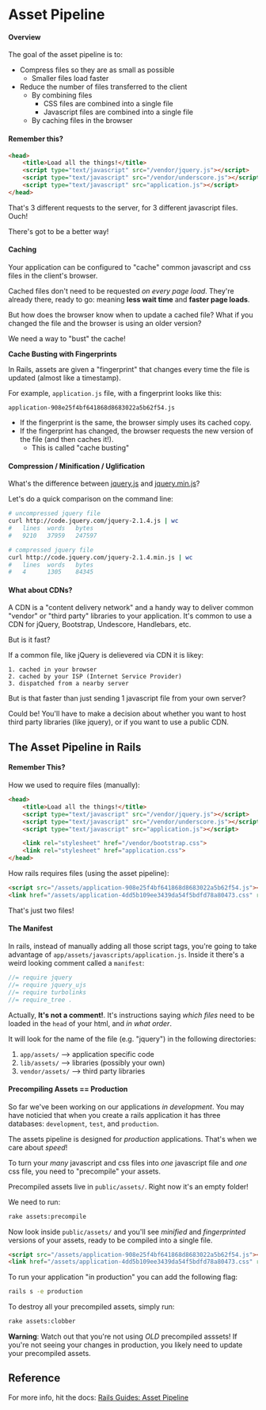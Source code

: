 # Asset Pipeline

#### Overview
The goal of the asset pipeline is to:

- Compress files so they are as small as possible
    + Smaller files load faster
- Reduce the number of files transferred to the client
    + By combining files
        - CSS files are combined into a single file
        - Javascript files are combined into a single file
    + By caching files in the browser

#### Remember this?

``` html
<head>
    <title>Load all the things!</title>
    <script type="text/javascript" src="/vendor/jquery.js"></script>
    <script type="text/javascript" src="/vendor/underscore.js"></script>
    <script type="text/javascript" src="application.js"></script>
</head>
```

That's 3 different requests to the server, for 3 different javascript files. Ouch!

There's got to be a better way!

#### Caching
Your application can be configured to "cache" common javascript and css files in the client's browser.

Cached files don't need to be requested _on every page load_. They're already there, ready to go: meaning **less wait time** and **faster page loads**.

But how does the browser know when to update a cached file? What if you changed the file and the browser is using an older version?

We need a way to "bust" the cache!

**Cache Busting with Fingerprints**

In Rails, assets are given a "fingerprint" that changes every time the file is updated (almost like a timestamp).

For example, `application.js` file, with a fingerprint looks like this:

`application-908e25f4bf641868d8683022a5b62f54.js`

- If the fingerprint is the same, the browser simply uses its cached copy.
- If the fingerprint has changed, the browser requests the new version of the file (and then caches it!).
    + This is called "cache busting"

#### Compression / Minification / Uglification
What's the difference between [jquery.js](http://code.jquery.com/jquery-2.1.4.js) and [jquery.min.js](http://code.jquery.com/jquery-2.1.4.min.js)?

Let's do a quick comparison on the command line:

``` bash
# uncompressed jquery file
curl http://code.jquery.com/jquery-2.1.4.js | wc
#   lines  words   bytes
#   9210   37959   247597

# compressed jquery file
curl http://code.jquery.com/jquery-2.1.4.min.js | wc
#   lines  words   bytes
#   4      1305    84345
```

#### What about CDNs?
A CDN is a "content delivery network" and a handy way to deliver common "vendor" or "third party" libraries to your application. It's common to use a CDN for jQuery, Bootstrap, Undescore, Handlebars, etc.

But is it fast?

If a common file, like jQuery is delievered via CDN it is likey:

    1. cached in your browser
    2. cached by your ISP (Internet Service Provider)
    3. dispatched from a nearby server

But is that faster than just sending 1 javascript file from your own server?

Could be! You'll have to make a decision about whether you want to host third party libraries (like jquery), or if you want to use a public CDN.


## The Asset Pipeline in Rails

#### Remember This?

How we used to require files (manually):

``` html
<head>
    <title>Load all the things!</title>
    <script type="text/javascript" src="/vendor/jquery.js"></script>
    <script type="text/javascript" src="/vendor/underscore.js"></script>
    <script type="text/javascript" src="application.js"></script>

    <link rel="stylesheet" href="/vendor/bootstrap.css">
    <link rel="stylesheet" href="application.css">
</head>
```

How rails requires files (using the asset pipeline):

``` html
<script src="/assets/application-908e25f4bf641868d8683022a5b62f54.js"></script>
<link href="/assets/application-4dd5b109ee3439da54f5bdfd78a80473.css" rel="stylesheet" />
```

That's just two files!

#### The Manifest

In rails, instead of manually adding all those script tags, you're going to take advantage of `app/assets/javascripts/application.js`. Inside it there's a weird looking comment called a `manifest`:

``` javascript
//= require jquery
//= require jquery_ujs
//= require turbolinks
//= require_tree .
```

Actually, **It's not a comment!**. It's instructions saying _which files_ need to be loaded in the `head` of your html, and _in what order_.

It will look for the name of the file (e.g. "jquery") in the following directories:

1. `app/assets/` --> application specific code
2. `lib/assets/` --> libraries (possibly your own)
3. `vendor/assets/` --> third party libraries


#### Precompiling Assets == Production
So far we've been working on our applications _in development_. You may have noticied that when you create a rails application it has three databases: `development`, `test`, and `production`.

The assets pipeline is designed for _production_ applications. That's when we care about _speed_!

To turn your _many_ javascript and css files into _one_ javascript file and _one_ css file, you need to "precompile" your assets.

Precompiled assets live in `public/assets/`. Right now it's an empty folder!

We need to run:

``` bash
rake assets:precompile
```

Now look inside `public/assets/` and you'll see _minified_ and _fingerprinted_ versions of your assets, ready to be compiled into a single file.

``` html
<script src="/assets/application-908e25f4bf641868d8683022a5b62f54.js"></script>
<link href="/assets/application-4dd5b109ee3439da54f5bdfd78a80473.css" rel="stylesheet" />
```

To run your application "in production" you can add the following flag:

```bash
rails s -e production
```

To destroy all your precompiled assets, simply run:

``` bash
rake assets:clobber
```

**Warning**: Watch out that you're not using _OLD_ precompiled asssets! If you're not seeing your changes in production, you likely need to update your precompiled assets.

## Reference
For more info, hit the docs:
[Rails Guides: Asset Pipeline](http://guides.rubyonrails.org/asset_pipeline.html)
